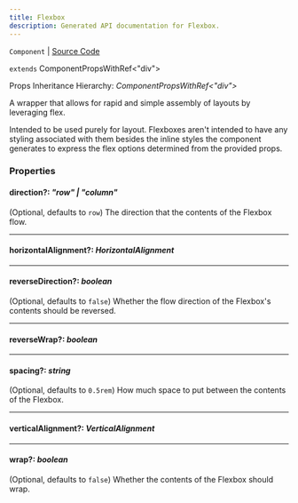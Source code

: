 ```yaml
---
title: Flexbox
description: Generated API documentation for Flexbox.
---
```


`Component` | [Source Code](https://github.com/mrCamelCode/jtjs-react/blob/0e141e63e22c212c71ce52ba40f0472cc9028516/lib/components/wrappers/layout/Flexbox.tsx#L37)

`extends` ComponentPropsWithRef<"div">

Props Inheritance Hierarchy: _ComponentPropsWithRef<"div">_

A wrapper that allows for rapid and simple assembly of layouts by leveraging flex.

Intended to be used purely for layout. Flexboxes aren't intended to have any styling associated with them besides the inline
styles the component generates to express the flex options determined from the provided props.

### Properties

#### direction?: _"row" | "column"_

(Optional, defaults to `row`) The direction that the contents of the Flexbox
flow.

---

#### horizontalAlignment?: _HorizontalAlignment_

---

#### reverseDirection?: _boolean_

(Optional, defaults to `false`) Whether the flow direction of the Flexbox's
contents should be reversed.

---

#### reverseWrap?: _boolean_

---

#### spacing?: _string_

(Optional, defaults to `0.5rem`) How much space to put between the contents of
the Flexbox.

---

#### verticalAlignment?: _VerticalAlignment_

---

#### wrap?: _boolean_

(Optional, defaults to `false`) Whether the contents of the Flexbox should
wrap.